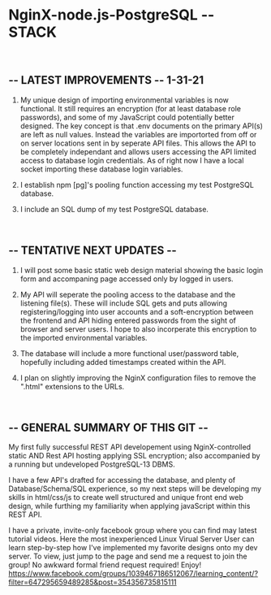 # NginX-node.js-PostgreSQL -- STACK

</br>

-- LATEST IMPROVEMENTS -- 1-31-21
-

1) My unique design of importing environmental variables is now functional.  It still requires an encryption (for at least database role passwords), and some of my JavaScript could potentially better designed.  The key concept is that .env documents on the primary API(s) are left as null values.  Instead the variables are importorted from off or on server locations sent in by seperate API files.  This allows the API to be completely independant and allows users accessing the API limited access to database login credentials.  As of right now I have a local socket importing these database login variables.

2) I establish npm [pg]'s pooling function accessing my test PostgreSQL database.

3) I include an SQL dump of my test PostgreSQL database.

</br>

-- TENTATIVE NEXT UPDATES --
-

1) I will post some basic static web design material showing the basic login form and accompaning page accessed only by logged in users.

2)  My API will seperate the pooling access to the database and the listening file(s). These will include SQL gets and puts allowing registering/logging into user accounts and a soft-encryption between the frontend and API hiding entered passwords from the sight of browser and server users.  I hope to also incorperate this encryption to the imported environmental variables.

3) The database will include a more functional user/password table, hopefully including added timestamps created within the API.

4) I plan on slightly improving the NginX configuration files to remove the ".html" extensions to the URLs.

</br>

-- GENERAL SUMMARY OF THIS GIT --
-

My first fully successful REST API developement using NginX-controlled static AND Rest API hosting applying SSL encryption; also accompanied by a running but undeveloped PostgreSQL-13 DBMS.

I have a few API's drafted for accessing the database, and plenty of Database/Schema/SQL experience, so my next steps will be developing my skills in html/css/js to create well structured and unique front end web design, while furthing my familiarity when applying javaScript within this REST API.

I have a private, invite-only facebook group where you can find may latest tutorial videos. Here the most inexperienced Linux Virual Server User can learn step-by-step how I've implemented my favorite designs onto my dev server.  To view, just jump to the page and send me a request to join the group!  No awkward formal friend request required! Enjoy!
<https://www.facebook.com/groups/1039467186512067/learning_content/?filter=647295659489285&post=354356735815111>
